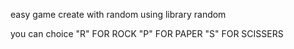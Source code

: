 easy game create with random
using library random

you can choice "R" FOR ROCK
"P" FOR PAPER
"S" FOR SCISSERS
